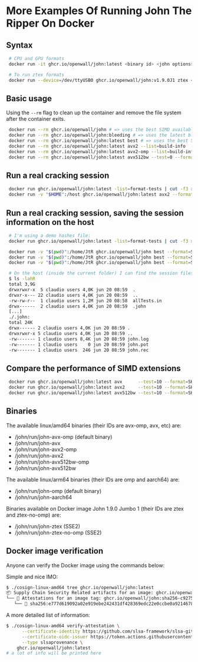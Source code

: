 # More Examples Of Running John The Ripper On Docker

## Syntax

```bash
 # CPU and GPU formats
 docker run -it ghcr.io/openwall/john:latest <binary id> <john options>

 # To run ztex formats
 docker run --device=/dev/ttyUSB0 ghcr.io/openwall/john:v1.9.0J1 ztex <john options>
```

## Basic usage

Using the `--rm` flag to clean up the container and remove the file system after the container exits.

```bash
 docker run --rm ghcr.io/openwall/john # => uses the best SIMD available, tag 'latest' can be omitted
 docker run --rm ghcr.io/openwall/john:bleeding # => uses the latest bleeding release
 docker run --rm ghcr.io/openwall/john:latest best # => uses the best SIMD available
 docker run --rm ghcr.io/openwall/john:latest avx2 --list=build-info
 docker run --rm ghcr.io/openwall/john:latest avx2-omp --list=build-info
 docker run --rm ghcr.io/openwall/john:latest avx512bw --test=0 --format=cpu
```

## Run a real cracking session

```bash
 docker run ghcr.io/openwall/john:latest -list=format-tests | cut -f3 > ~/allTests.in
 docker run -v "$HOME":/host ghcr.io/openwall/john:latest avx2 --format=SHA512crypt /host/allTests.in --max-run=300
```

## Run a real cracking session, saving the session information on the host

```bash
 # I'm using a demo hashes file:
 docker run ghcr.io/openwall/john:latest -list=format-tests | cut -f3 > allTests.in

 docker run -v "$(pwd)":/home/JtR ghcr.io/openwall/john best --format=SHA512crypt /home/JtR/allTests.in --max-run=30
 docker run -v "$(pwd)":/home/JtR ghcr.io/openwall/john best --format=SHA512crypt --wordlist --rules /home/JtR/allTests.in --max-run=20
 docker run -v "$(pwd)":/home/JtR ghcr.io/openwall/john best --format=SHA512crypt --incremental:digits /home/JtR/allTests.in --max-run=20

 # On the host (inside the current folder) I can find the session files:
 $ ls -lahR
 total 3,9G
 drwxrwxr-x  5 claudio users 4,0K jun 20 08:59  .
 drwxr-x--- 22 claudio users 4,0K jun 20 08:59  ..
 -rw-rw-r--  1 claudio users 1,2M jun 20 08:58  allTests.in
 drwx------  2 claudio users 4,0K jun 20 08:59  .john
 [...]
 ./.john:
 total 24K
 drwx------ 2 claudio users 4,0K jun 20 08:59 .
 drwxrwxr-x 5 claudio users 4,0K jun 20 08:59 ..
 -rw------- 1 claudio users 8,4K jun 20 08:59 john.log
 -rw------- 1 claudio users    0 jun 20 08:59 john.pot
 -rw------- 1 claudio users  246 jun 20 08:59 john.rec
```

## Compare the performance of SIMD extensions

```bash
 docker run ghcr.io/openwall/john:latest avx      --test=10 --format=SHA512crypt
 docker run ghcr.io/openwall/john:latest avx2     --test=10 --format=SHA512crypt
 docker run ghcr.io/openwall/john:latest avx512bw --test=10 --format=SHA512crypt
```

## Binaries

The available linux/amd64 binaries (their IDs are avx-omp, avx, etc) are:

- /john/run/john-avx-omp (default binary)
- /john/run/john-avx
- /john/run/john-avx2-omp
- /john/run/john-avx2
- /john/run/john-avx512bw-omp
- /john/run/john-avx512bw

The available linux/arm64 binaries (their IDs are omp and aarch64) are:

- /john/run/john-omp (default binary)
- /john/run/john-aarch64

Binaries available on Docker image John 1.9.0 Jumbo 1 (their IDs are ztex and ztex-no-omp) are:

- /john/run/john-ztex (SSE2)
- /john/run/john-ztex-no-omp (SSE2)

## Docker image verification

Anyone can verify the Docker image using the commands below:

Simple and nice IMO:

```bash
$ ./cosign-linux-amd64 tree ghcr.io/openwall/john:latest
📦 Supply Chain Security Related artifacts for an image: ghcr.io/openwall/john:latest
└── 💾 Attestations for an image tag: ghcr.io/openwall/john:sha256-c9275acf784a3f19cab3ce0aab3cedefbe986dcbe70df650e5802ec23127f4da.att
   └── 🍒 sha256:e777d619092a02e919ebe242431df428369edc22e0ccbe0a9214678343452af8
```

A more detailed list of information:

```bash
$ ./cosign-linux-amd64 verify-attestation \
      --certificate-identity https://github.com/slsa-framework/slsa-github-generator/.github/workflows/generator_container_slsa3.yml@refs/tags/v1.7.0 \
      --certificate-oidc-issuer https://token.actions.githubusercontent.com \
      --type slsaprovenance \
    ghcr.io/openwall/john:latest
# a lot of info will be printed here
```
